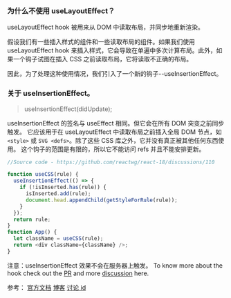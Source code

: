 ### 为什么不使用 useLayoutEffect？

useLayoutEffect hook 被用来从 DOM 中读取布局，并同步地重新渲染。

假设我们有一些插入样式的组件和一些读取布局的组件。如果我们使用 useLayoutEffect hook 来插入样式，它会导致在单遍中多次计算布局。此外，如果一个钩子试图在插入 CSS 之前读取布局，它将读取不正确的布局。

因此，为了处理这种使用情况，我们引入了一个新的钩子--useInsertionEffect。

### 关于 useInsertionEffect。

> useInsertionEffect(didUpdate);

useInsertionEffect 的签名与 useEffect 相同。但它会在所有 DOM 突变之前同步触发。
它应该用于在 useLayoutEffect 中读取布局之前插入全局 DOM 节点，如 `<style>` 或 `SVG <defs>`。除了这些 CSS 库之外，它并没有真正被其他任何东西使用。
这个钩子的范围是有限的，所以它不能访问 refs 并且不能安排更新。

```javascript
//Source code - https://github.com/reactwg/react-18/discussions/110

function useCSS(rule) {
  useInsertionEffect(() => {
    if (!isInserted.has(rule)) {
      isInserted.add(rule);
      document.head.appendChild(getStyleForRule(rule));
    }
  });
  return rule;
}
function App() {
  let className = useCSS(rule);
  return <div className={className} />;
}
```

注意：useInsertionEffect 效果不会在服务器上触发。
To know more about the hook check out the [PR](https://github.com/facebook/react/pull/21913) and more [discussion](https://github.com/reactwg/react-18/discussions/110) here.

参考：
[官方文档](https://zh-hans.reactjs.org/docs/hooks-reference.html#useinsertioneffect)
[博客](https://blog.saeloun.com/2022/06/02/react-18-useinsertioneffect)
[讨论 id](https://segmentfault.com/a/1190000040966821)
